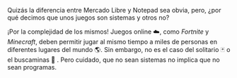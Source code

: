 Quizás la diferencia entre Mercado Libre y Notepad sea obvia, pero, ¿por qué decimos que unos juegos son sistemas y otros no?

¡Por la complejidad de los mismos! Juegos online :cloud:, como _Fortnite_ y _Minecraft_, 
deben permitir jugar al mismo tiempo a miles de personas en diferentes lugares del mundo :earth_americas:. Sin embargo, no es el caso del solitario :black_joker: o el buscaminas :triangular_flag_on_post: . Pero cuidado, que no sean sistemas no implica que no sean programas. 
